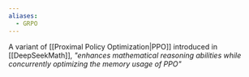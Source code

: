 ```yaml
---
aliases:
  - GRPO
---
```

A variant of [[Proximal Policy Optimization|PPO]] introduced in [[DeepSeekMath]], *"enhances mathematical reasoning abilities while concurrently optimizing the memory usage of PPO"*

